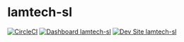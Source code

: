 # lamtech-sl

[![CircleCI](https://circleci.com/gh/click2tman/lamtech-sl.svg?style=shield)](https://circleci.com/gh/click2tman/lamtech-sl)
[![Dashboard lamtech-sl](https://img.shields.io/badge/dashboard-lamtech_sl-yellow.svg)](https://dashboard.pantheon.io/sites/51df1573-0608-49b1-bbb3-53f9cdf59dde#dev/code)
[![Dev Site lamtech-sl](https://img.shields.io/badge/site-lamtech_sl-blue.svg)](http://dev-lamtech-sl.pantheonsite.io/)